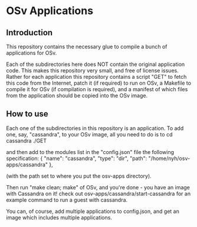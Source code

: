 OSv Applications
========

Introduction
------------

This repository contains the necessary glue to compile a bunch of
applications for OSv.

Each of the subdirectories here does NOT contain the original application
code. This makes this repository very small, and free of license issues.
Rather for each application this repository contains a script "GET" to
fetch this code from the Internet, patch it (if required) to run on OSv,
a Makefile to compile it for OSv (if compilation is required), and a
manifest of which files from the application should be copied into the
OSv image.

How to use
----------

Each one of the subdirectories in this repository is an application.
To add one, say, "cassandra", to your OSv image, all you need to do
is to
	cd cassandra
	./GET

and then add to the modules list in the "config.json" file the following
specification:
        {
                "name": "cassandra",
                "type": "dir",
                "path": "/home/nyh/osv-apps/cassandra"
        },

(with the path set to where you put the osv-apps directory).

Then run "make clean; make" of OSv, and you're done - you have an
image with Cassandra on it! check out osv-apps/cassandra/start-cassandra
for an example command to run a guest with cassandra.

You can, of course, add multiple applications to config.json, and get
an image which includes multiple applications.
